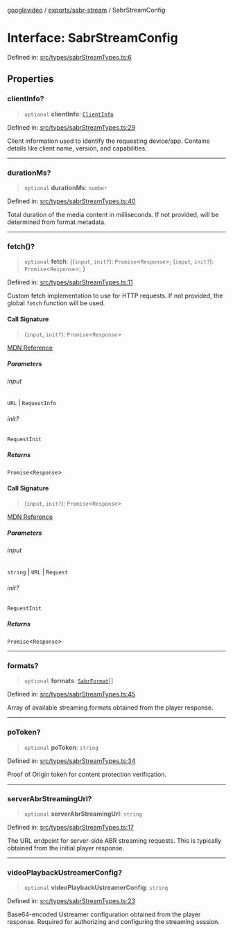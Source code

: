 [googlevideo](../../../README.md) / [exports/sabr-stream](../README.md) / SabrStreamConfig

# Interface: SabrStreamConfig

Defined in: [src/types/sabrStreamTypes.ts:6](https://github.com/LuanRT/googlevideo/blob/cc730b4dbadc5ae882d6aa28d716e442943577fa/src/types/sabrStreamTypes.ts#L6)

## Properties

### clientInfo?

> `optional` **clientInfo**: [`ClientInfo`](../../protos/interfaces/ClientInfo.md)

Defined in: [src/types/sabrStreamTypes.ts:29](https://github.com/LuanRT/googlevideo/blob/cc730b4dbadc5ae882d6aa28d716e442943577fa/src/types/sabrStreamTypes.ts#L29)

Client information used to identify the requesting device/app.
Contains details like client name, version, and capabilities.

***

### durationMs?

> `optional` **durationMs**: `number`

Defined in: [src/types/sabrStreamTypes.ts:40](https://github.com/LuanRT/googlevideo/blob/cc730b4dbadc5ae882d6aa28d716e442943577fa/src/types/sabrStreamTypes.ts#L40)

Total duration of the media content in milliseconds.
If not provided, will be determined from format metadata.

***

### fetch()?

> `optional` **fetch**: \{(`input`, `init?`): `Promise`\<`Response`\>; (`input`, `init?`): `Promise`\<`Response`\>; \}

Defined in: [src/types/sabrStreamTypes.ts:11](https://github.com/LuanRT/googlevideo/blob/cc730b4dbadc5ae882d6aa28d716e442943577fa/src/types/sabrStreamTypes.ts#L11)

Custom fetch implementation to use for HTTP requests.
If not provided, the global `fetch` function will be used.

#### Call Signature

> (`input`, `init?`): `Promise`\<`Response`\>

[MDN Reference](https://developer.mozilla.org/docs/Web/API/fetch)

##### Parameters

###### input

`URL` | `RequestInfo`

###### init?

`RequestInit`

##### Returns

`Promise`\<`Response`\>

#### Call Signature

> (`input`, `init?`): `Promise`\<`Response`\>

[MDN Reference](https://developer.mozilla.org/docs/Web/API/fetch)

##### Parameters

###### input

`string` | `URL` | `Request`

###### init?

`RequestInit`

##### Returns

`Promise`\<`Response`\>

***

### formats?

> `optional` **formats**: [`SabrFormat`](../../../types/shared/interfaces/SabrFormat.md)[]

Defined in: [src/types/sabrStreamTypes.ts:45](https://github.com/LuanRT/googlevideo/blob/cc730b4dbadc5ae882d6aa28d716e442943577fa/src/types/sabrStreamTypes.ts#L45)

Array of available streaming formats obtained from the player response.

***

### poToken?

> `optional` **poToken**: `string`

Defined in: [src/types/sabrStreamTypes.ts:34](https://github.com/LuanRT/googlevideo/blob/cc730b4dbadc5ae882d6aa28d716e442943577fa/src/types/sabrStreamTypes.ts#L34)

Proof of Origin token for content protection verification.

***

### serverAbrStreamingUrl?

> `optional` **serverAbrStreamingUrl**: `string`

Defined in: [src/types/sabrStreamTypes.ts:17](https://github.com/LuanRT/googlevideo/blob/cc730b4dbadc5ae882d6aa28d716e442943577fa/src/types/sabrStreamTypes.ts#L17)

The URL endpoint for server-side ABR streaming requests.
This is typically obtained from the initial player response.

***

### videoPlaybackUstreamerConfig?

> `optional` **videoPlaybackUstreamerConfig**: `string`

Defined in: [src/types/sabrStreamTypes.ts:23](https://github.com/LuanRT/googlevideo/blob/cc730b4dbadc5ae882d6aa28d716e442943577fa/src/types/sabrStreamTypes.ts#L23)

Base64-encoded Ustreamer configuration obtained from the player response.
Required for authorizing and configuring the streaming session.
